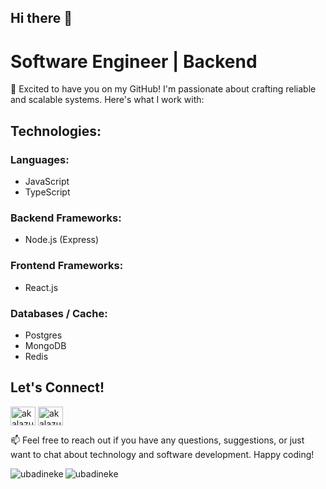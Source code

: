 ## Hi there 👋
# Software Engineer | Backend

🚀 Excited to have you on my GitHub! I'm passionate about crafting reliable and scalable systems. Here's what I work with:

## Technologies:

### Languages:
- JavaScript
- TypeScript

### Backend Frameworks:
- Node.js (Express)

### Frontend Frameworks:
- React.js

### Databases / Cache:
- Postgres
- MongoDB
- Redis

## Let's Connect!
<a href="https://twitter.com/ubadinekethedev" target="blank"><img align="center" src="https://raw.githubusercontent.com/rahuldkjain/github-profile-readme-generator/master/src/images/icons/Social/twitter.svg" alt="akalazud" height="30" width="40" /></a>
<a href="https://www.linkedin.com/in/ubadineke-prince-09659224" target="blank"><img align="center" src="https://raw.githubusercontent.com/rahuldkjain/github-profile-readme-generator/master/src/images/icons/Social/linked-in-alt.svg" alt="akalazu david" height="30" width="40" /></a>

📫 Feel free to reach out if you have any questions, suggestions, or just want to chat about technology and software development. Happy coding!

<p><img align="left" src="https://github-readme-stats.vercel.app/api/top-langs?username=ubadineke&show_icons=true&locale=en&layout=compact" alt="ubadineke" /></p>
<!--
<p>&nbsp;<img align="center" src="https://github-readme-stats.vercel.app/api?username=ubadineke&show_icons=true&locale=en" alt="ubadineke" /></p>
-->
<p><img align="center" src="https://github-readme-streak-stats.herokuapp.com/?user=ubadineke&" alt="ubadineke" /></p>
<!--
**ubadineke/ubadineke** is a ✨ _special_ ✨ repository because its `README.md` (this file) appears on your GitHub profile.

Here are some ideas to get you started:

- 🔭 I’m currently working on ...
- 🌱 I’m currently learning ...
- 👯 I’m looking to collaborate on ...
- 🤔 I’m looking for help with ...
- 💬 Ask me about ...
- 📫 How to reach me: ...
- 😄 Pronouns: ...
- ⚡ Fun fact: ...
-->
